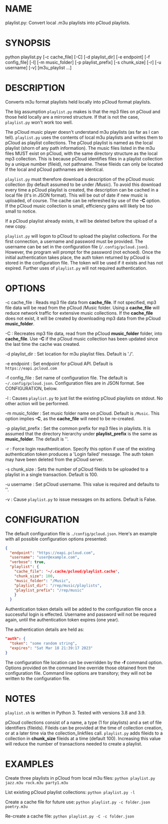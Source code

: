 # NAME
playlist.py: Convert local .m3u playlists into pCloud playlists.

# SYNOPSIS
 python playlist.py [-c cache_file] [-C] [-d playlist_dir]
                    [-e endpoint] [-f config_file]  [-l] [-m music_folder]
                    [-p playlist_prefix] [-s chunk_size] [-r]
                    [-u username] [-v]
                    [m3u_playlist ...]

# DESCRIPTION
Converts m3u format playlists held locally into pCloud format playlists.

The big assumption `playlist.py` makes is that the mp3 files on pCloud
and those held locally are a mirrored structure.  If that is not the
case, `playlist.py` won't work too well.

The pCloud music player doesn't understand m3u playlists (as far as I
can tell). `playlist.py` uses the contents of local m3u playlists and
writes them to pCloud as playlist collections. The pCloud playlist is
named as the local playlist (shorn of any path information). The music
files listed in the m3u files MUST exist on pCloud, with the same
directory structure as the local mp3 collection. This is because
pCloud identifies files in a playlist collection by a unique number
(fileid), not pathname. These fileids can only be located if the local
and pCloud pathnames are identical.

`playlist.py` must therefore download a description of the pCloud
music collection (by default assumed to be under /Music). To avoid
this download every time a pCloud playlist is created, the description
can be cached in a local file (it's in JSON format). This will be out
of date if new music is uploaded, of course. The cache can be
refereshed by use of the **-C** option. If the pCloud music collection
is small, efficiency gains will likely be too small to notice.

If a pCloud playlist already exists, it will be deleted before the
upload of a new copy.

`playlist.py` will logon to pCloud to upload the playlist
collections. For the first connection, a username and password must be
provided. The username can be set in the configuration file
(`/.config/pcloud.json`}. However, the program will prompt for the
password (not echoed). Once the initial authentication takes place,
the auth token returned by pCloud is stored in the configuration
file. The token will be used if it exists and has not expired. Further
uses of `playlist.py` will not required authentication.

# OPTIONS
-c cache_file
: Reads mp3 file data from **cache_file**. If not specified, mp3 file
  data will be read from the pCloud /Music folder. Using a
  **cache_file** will reduce network traffic for extensive music
  collections. If the **cache_file** does not exist, it will be
  created by downloading mp3 data from the pCloud **music_folder**.

-C
: Recreates mp3 file data, read from the pCloud **music_folder**
  folder, into **cache_file**. Use **-C** if the pCloud music
  collection has been updated since the last time the cache was
  created.

-d playlist_dir
: Set location for m3u playlist files. Default is './'.

-e endpoint
: Set endpoint for pCloud API.  Default is `https://eapi.pcloud.com`

-f config_file
: Set name of configuration file. The default is
  `~/.config/pcloud.json`. Configuration files are in JSON
  format. See CONFIGURATION, below.

-l
: Causes `playlist.py` to just list the existing pCloud playlists on
  stdout. No other action will be performed.

-m music_folder
: Set music folder name on pCloud.  Default is `/Music`. This option
  implies **-C**, as the **cache_file** will need to be re-created.

-p playlist_prefix
: Set the common prefix for mp3 files in playlists. It is assumed that
  the directory hierarchy under **playlist_prefix** is the same as
  **music_folder**. The default is ''.

-r
: Force login reauthentication. Specify this option if use of the existing
  authentication token produces a 'Login failed' message. The auth
  token may have been deleted from the pCloud server.

-s chunk_size
: Sets the number of pCloud fileids to be uploaded to a playlist in
  a single transaction. Default is 100.

-u username
: Set pCloud username. This value is required and defaults to ''.

-v
: Cause `playlist.py` to issue messages on its actions. Default is False.

# CONFIGURATION
The default configuration file is `./config/pcloud.json`. Here's an
example with all possible configuration options presented:

``` json
{
  "endpoint": "https://eapi.pcloud.com",
  "username": "user@example.com",
  "verbose": true,
  "playlist": {
    "cache_file": '~/.cache/pcloud/playlist.cache',
    "chunk_size": 100,
    "music_folder": "/Music",
    "playlist_dir": "/rep/music/playlists",
    "playlist_prefix": "/rep/music"
    }
  }

```
Authentication token details will be added to the configuration
file once a successful login is effected. Username and password will
not be requred again, until the authentication token expires (one
year).

The authentication details are held as:

``` json
"auth": {
  "token": "some random string",
  "expires": "Sat Mar 18 21:39:17 2023"
}
```

The configuration file location can be overridden by the **-f**
command option. Options provided on the command line override those
obtained from the configuration file. Command line options are
transitory; they will not be written to the configuration file.

# NOTES

`playlist.sh` is written in Python 3. Tested with versions 3.8 and
3.9.

pCloud collections consist of a name, a type (1 for playlists) and a
set of file identifiers (fileids). Fileids can be provided at the time
of collection creation, or at a later time via the
collection_linkfiles call. `playlist.py` adds fileids to a collection
in **chunk_size** fileids at a time (default 100). Increasing this
value will reduce the number of transactions needed to create a
playlist.

# EXAMPLES

Create three playlists in pCloud from local m3u files:
    `python playlist.py jazz.m3u rock.m3u party1.m3u`

List existing pCloud playlist collections:
    `python playlist.py -l`

Create a cache file for future use:
    `python playlist.py -c folder.json poetry.m3u`

Re-create a cache file:
    `python playlist.py -C -c folder.json`
